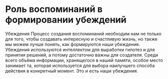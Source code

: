 # Роль воспоминаний в формировании убеждений

Убеждения
Процесс создания воспоминаний необходим нам не только для того, чтобы создавать интересную и счастливую жизнь, но также мы можем лучше понять, как формируются наши убеждения. Убеждения используются интеллектом для выработки гипотез и для принятия решений, а потому достаточно важны для создателя.
Среди всего объёма информации, хранящегося в нашей памяти, особое место занимает та, которая используется для выбора наилучшего способа действия в конкретный момент. Это и есть наши убеждения.

